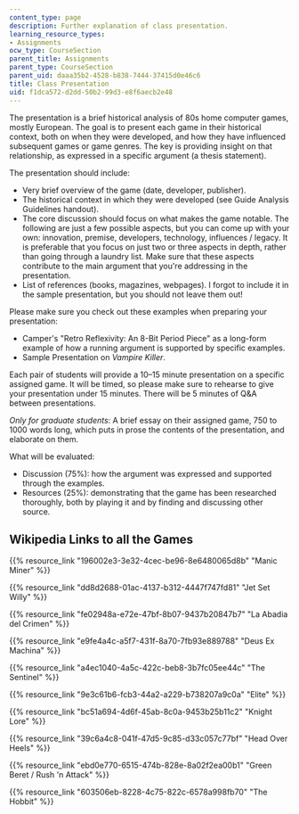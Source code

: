 ```yaml
---
content_type: page
description: Further explanation of class presentation.
learning_resource_types:
- Assignments
ocw_type: CourseSection
parent_title: Assignments
parent_type: CourseSection
parent_uid: daaa35b2-4528-b838-7444-37415d0e46c6
title: Class Presentation
uid: f1dca572-d2dd-50b2-99d3-e8f6aecb2e48
---
```


The presentation is a brief historical analysis of 80s home computer games, mostly European. The goal is to present each game in their historical context, both on when they were developed, and how they have influenced subsequent games or game genres. The key is providing insight on that relationship, as expressed in a specific argument (a thesis statement).

The presentation should include:

*   Very brief overview of the game (date, developer, publisher).
*   The historical context in which they were developed (see Guide Analysis Guidelines handout).
*   The core discussion should focus on what makes the game notable. The following are just a few possible aspects, but you can come up with your own: innovation, premise, developers, technology, influences / legacy. It is preferable that you focus on just two or three aspects in depth, rather than going through a laundry list. Make sure that these aspects contribute to the main argument that you're addressing in the presentation.
*   List of references (books, magazines, webpages). I forgot to include it in the sample presentation, but you should not leave them out!

Please make sure you check out these examples when preparing your presentation:

*   Camper's "Retro Reflexivity: An 8-Bit Period Piece" as a long-form example of how a running argument is supported by specific examples.
*   Sample Presentation on _Vampire Killer_.

Each pair of students will provide a 10–15 minute presentation on a specific assigned game. It will be timed, so please make sure to rehearse to give your presentation under 15 minutes. There will be 5 minutes of Q&A between presentations.

_Only for graduate students_: A brief essay on their assigned game, 750 to 1000 words long, which puts in prose the contents of the presentation, and elaborate on them.

What will be evaluated:

*   Discussion (75%): how the argument was expressed and supported through the examples.
*   Resources (25%): demonstrating that the game has been researched thoroughly, both by playing it and by finding and discussing other source.

Wikipedia Links to all the Games
--------------------------------

{{% resource_link "196002e3-3e32-4cec-be96-8e6480065d8b" "Manic Miner" %}}

{{% resource_link "dd8d2688-01ac-4137-b312-4447f747fd81" "Jet Set Willy" %}}

{{% resource_link "fe02948a-e72e-47bf-8b07-9437b20847b7" "La Abadia del Crimen" %}}

{{% resource_link "e9fe4a4c-a5f7-431f-8a70-7fb93e889788" "Deus Ex Machina" %}}

{{% resource_link "a4ec1040-4a5c-422c-beb8-3b7fc05ee44c" "The Sentinel" %}}

{{% resource_link "9e3c61b6-fcb3-44a2-a229-b738207a9c0a" "Elite" %}}

{{% resource_link "bc51a694-4d6f-45ab-8c0a-9453b25b11c2" "Knight Lore" %}}

{{% resource_link "39c6a4c8-041f-47d5-9c85-d33c057c77bf" "Head Over Heels" %}}

{{% resource_link "ebd0e770-6515-474b-828e-8a02f2ea00b1" "Green Beret / Rush 'n Attack" %}}

{{% resource_link "603506eb-8228-4c75-822c-6578a998fb70" "The Hobbit" %}}